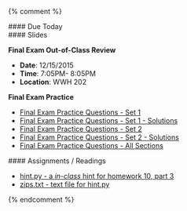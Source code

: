{% comment %}  
<article class="due" markdown="block">
#### Due Today


</article>

<article class="slides" markdown="block">
#### Slides

__Final Exam Out-of-Class Review__

* __Date__: 12/15/2015  
* __Time__: 7:05PM- 8:05PM
* __Location__: WWH 202

__Final Exam Practice__

* [Final Exam Practice Questions - Set 1](resources/handouts/final/final_practice_questions_set_1.pdf)
* [Final Exam Practice Questions - Set 1 - Solutions](resources//handouts/final/final_practice_questions_set_1_solutions.pdf)
* [Final Exam Practice Questions - Set 2](resources/handouts/final/final_practice_questions_set_2.pdf)
* [Final Exam Practice Questions - Set 2 - Solutions](resources/handouts/final/final_practice_questions_set_2_solutions.pdf)
* [Final Exam Practice Questions - All Sections](resources/handouts/final/finalsampleproblems.html)

</article>

<article class="assignments" markdown="block">
#### Assignments / Readings		

* [hint.py - a _in-class_ hint for homework 10, part 3](homework/hw10/hint.py)
* [zips.txt - text file for hint.py](homework/hw10/zips.txt)

</article>
{% endcomment %}
